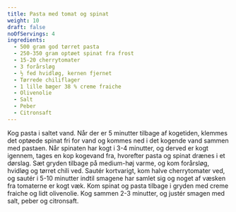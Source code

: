 ```yaml
---
title: Pasta med tomat og spinat
weight: 10
draft: false
noOfServings: 4
ingredients:
  - 500 gram god tørret pasta
  - 250-350 gram optøet spinat fra frost
  - 15-20 cherrytomater
  - 3 forårsløg
  - ½ fed hvidløg, kernen fjernet
  - Tørrede chiliflager
  - 1 lille bæger 38 % creme fraiche
  - Olivenolie
  - Salt
  - Peber
  - Citronsaft
---
```


Kog pasta i saltet vand. Når der er 5 minutter tilbage af kogetiden,
klemmes det optøede spinat fri for vand og kommes ned i det kogende vand
sammen med pastaen. Når spinaten har kogt i 3-4 minutter, og derved er
kogt igennem, tages en kop kogevand fra, hvorefter pasta og spinat
drænes i et dørslag. Sæt gryden tilbage på medium-høj varme, og kom
forårsløg, hvidløg og tørret chili ved. Sautér kortvarigt, kom halve
cherrytomater ved, og sautér i 5-10 minutter indtil smagene har samlet
sig og noget af væsken fra tomaterne er kogt væk. Kom spinat og pasta
tilbage i gryden med creme fraiche og lidt olivenolie. Kog sammen 2-3
minutter, og justér smagen med salt, peber og citronsaft.

